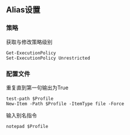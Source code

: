 ## Alias设置

### 策略
获取与修改策略级别
```language
Get-ExecutionPolicy
Set-ExecutionPolicy Unrestricted
```

### 配置文件
重复直到第一句输出为True
```language
test-path $Profile
New-Item -Path $Profile -ItemType file -Force
```
输入别名指令
```language
notepad $Profile

```
